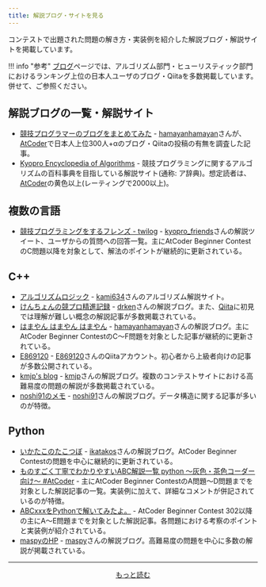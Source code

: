 ```yaml
---
title: 解説ブログ・サイトを見る
---
```


コンテストで出題された問題の解き方・実装例を紹介した解説ブログ・解説サイトを掲載しています。

!!! info "参考"
    [ブログ](../../blogs/)ページでは、アルゴリズム部門・ヒューリスティック部門におけるランキング上位の日本人ユーザのブログ・Qiitaを多数掲載しています。併せて、ご参照ください。

## 解説ブログの一覧・解説サイト

- [競技プログラマーのブログをまとめてみた](https://blog.hamayanhamayan.com/entry/2020/12/24/001540) - [hamayanhamayan](https://atcoder.jp/users/hamayanhamayan)さんが、[AtCoder](https://atcoder.jp/)で日本人上位300人+αのブログ・Qiitaの投稿の有無を調査した記事。
- [Kyopro Encyclopedia of Algorithms](https://noshi91.github.io/algorithm-encyclopedia/) - 競技プログラミングに関するアルゴリズムの百科事典を目指している解説サイト(通称: ア辞典)。想定読者は、[AtCoder](https://atcoder.jp/)の黄色以上(レーティングで2000以上)。

## 複数の言語

- [競技プログラミングをするフレンズ - twilog](https://twilog.togetter.com/kyopro_friends) - [kyopro_friends](https://atcoder.jp/users/kyopro_friends)さんの解説ツイート、ユーザからの質問への回答一覧。主にAtCoder Beginner ContestのC問題以降を対象として、解法のポイントが継続的に更新されている。

## C&#43;&#43;

- [アルゴリズムロジック](https://algo-logic.info/) - [kami634](https://atcoder.jp/users/kami634)さんのアルゴリズム解説サイト。
- [けんちょんの競プロ精進記録](https://drken1215.hatenablog.com/) - [drken](https://atcoder.jp/users/drken)さんの解説ブログ。また、[Qiita](https://qiita.com/drken)に初見では理解が難しい概念の解説記事が多数掲載されている。
- [はまやん はまやん はまやん](https://blog.hamayanhamayan.com/archive/category/%E7%AB%B6%E6%8A%80%E3%83%97%E3%83%AD%E3%82%B0%E3%83%A9%E3%83%9F%E3%83%B3%E3%82%B0) - [hamayanhamayan](https://atcoder.jp/users/hamayanhamayan)さんの解説ブログ。主にAtCoder Beginner ContestのC〜F問題を対象とした記事が継続的に更新されている。
- [E869120](https://qiita.com/e869120) - [E869120](https://atcoder.jp/users/E869120)さんのQiitaアカウント。初心者から上級者向けの記事が多数公開されている。
- [kmjp's blog](https://kmjp.hatenablog.jp/) - [kmjp](https://atcoder.jp/users/kmjp)さんの解説ブログ。複数のコンテストサイトにおける高難易度の問題の解説が多数掲載されている。
- [noshi91のメモ](https://noshi91.hatenablog.com/) - [noshi91](https://atcoder.jp/users/noshi91)さんの解説ブログ。データ構造に関する記事が多いのが特徴。

## Python

- [いかたこのたこつぼ](https://ikatakos.com/pot/programming_algorithm/contest_history/atcoder) - [ikatakos](https://atcoder.jp/users/ikatakos)さんの解説ブログ。AtCoder Beginner Contestの問題を中心に継続的に更新されている。
- [ものすごく丁寧でわかりやすいABC解説一覧 python ～灰色・茶色コーダー向け～ #AtCoder](https://qiita.com/sano192/items/54accd04df62242b70f0) - 主にAtCoder Beginner ContestのA問題〜D問題までを対象とした解説記事の一覧。実装例に加えて、詳細なコメントが併記されているのが特徴。
- [ABCxxxをPythonで解いてみたよ。](https://qiita.com/hyouchun) - AtCoder Beginner Contest 302以降の主にA〜E問題までを対象とした解説記事。各問題における考察のポイントと実装例が紹介されている。
- [maspyのHP](https://maspypy.com/category/atcoder) - [maspy](https://atcoder.jp/users/maspy)さんの解説ブログ。高難易度の問題を中心に多数の解説が掲載されている。

---

  <div align="center">
    <a href="../../blogs/">もっと読む</a>
  </div>
